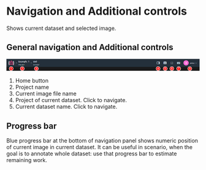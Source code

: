 # Navigation and Additional controls

Shows current dataset and selected image.

## General navigation and Additional controls

![](images/3d_navi.png)

1. Home button
2. Project name 
3. Current image file name
4. Project of current dataset. Click to navigate.
5. Current dataset name. Click to navigate.

## Progress bar

Blue progress bar at the bottom of navigation panel shows numeric position of current image in current dataset. It can be useful in scenario, when the goal is to annotate whole dataset: use that progress bar to estimate remaining work.
